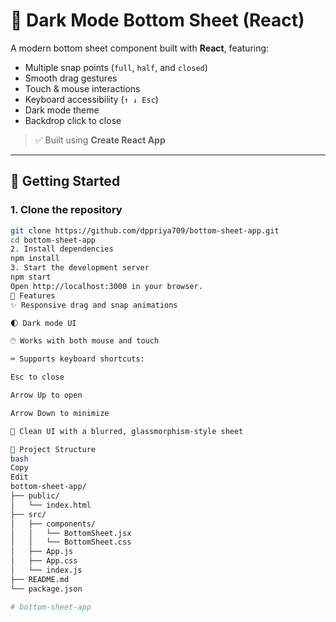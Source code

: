 # 🌙 Dark Mode Bottom Sheet (React)

A modern bottom sheet component built with **React**, featuring:

- Multiple snap points (`full`, `half`, and `closed`)
- Smooth drag gestures
- Touch & mouse interactions
- Keyboard accessibility (`↑ ↓ Esc`)
- Dark mode theme
- Backdrop click to close

> ✅ Built using **Create React App**

---

## 🚀 Getting Started

### 1. Clone the repository

```bash
git clone https://github.com/dppriya709/bottom-sheet-app.git
cd bottom-sheet-app
2. Install dependencies
npm install
3. Start the development server
npm start
Open http://localhost:3000 in your browser.
🧠 Features
✨ Responsive drag and snap animations

🌓 Dark mode UI

🖱️ Works with both mouse and touch

⌨️ Supports keyboard shortcuts:

Esc to close

Arrow Up to open

Arrow Down to minimize

🧼 Clean UI with a blurred, glassmorphism-style sheet

📂 Project Structure
bash
Copy
Edit
bottom-sheet-app/
├── public/
│   └── index.html
├── src/
│   ├── components/
│   │   └── BottomSheet.jsx
│   │   └── BottomSheet.css
│   ├── App.js
│   ├── App.css
│   └── index.js
├── README.md
└── package.json

#   b o t t o m - s h e e t - a p p 
 
 
